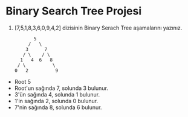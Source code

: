 # Binary Search Tree Projesi

1. [7,5,1,8,3,6,0,9,4,2] dizisinin Binary Serach Tree aşamalarını yazınız.


              5
            /   \
           3      7
          / \    / \
         1   4  6   8
        / \          \
       0   2          9

- Root 5
- Root'un sağında 7, solunda 3 bulunur.
- 3'ün sağında 4, solunda 1 bulunur.
- 1'in sağında 2, solunda 0 bulunur.
- 7'nin sağında 8, solunda 6 bulunur.